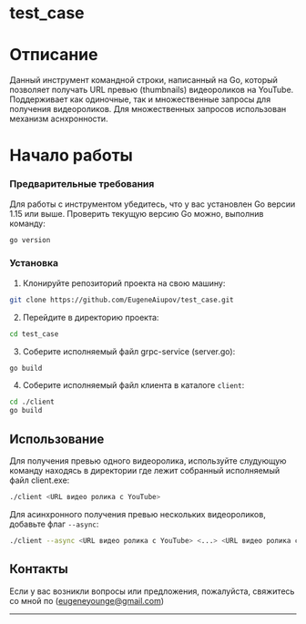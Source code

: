 # test_case
# Отписание

Данный инструмент командной строки, написанный на Go, который позволяет
получать URL превью (thumbnails) видеороликов на YouTube. Поддерживает как одиночные, так и множественные 
запросы для получения видеороликов. Для множественных запросов использован механизм аснхронности.

# Начало работы

### Предварительные требования

Для работы с инструментом убедитесь, что у вас установлен Go версии 1.15 или выше. Проверить текущую версию
Go можно, выполнив команду:

```bash
go version
```

### Установка

1. Клонируйте репозиторий проекта на свою машину:

```bash
git clone https://github.com/EugeneAiupov/test_case.git
```

2. Перейдите в директорию проекта:

```bash
cd test_case
```

3. Соберите исполняемый файл grpc-service (server.go):

```bash
go build
```

4. Соберите исполняемый файл клиента в каталоге `client`:

```bash
cd ./client
go build
```

## Использование

Для получения превью одного видеоролика, используйте слудующую команду находясь в директории где лежит собранный исполняемый файл client.exe:

```bash
./client <URL видео ролика с YouTube>
```

Для асинхронного получения превью нескольких видеороликов, добавьте флаг `--async`:

```bash
./client --async <URL видео ролика с YouTube> <...> <URL видео ролика с YouTube>
```
## Контакты 
Если у вас возникли вопросы или предложения, пожалуйста, свяжитесь со мной по (eugeneyounge@gmail.com)

---
